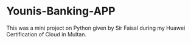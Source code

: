 # Younis-Banking-APP
This was a mini project on Python given by Sir Faisal during my Huawei Certification of Cloud in Multan.
